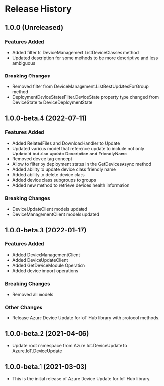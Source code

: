 # Release History

## 1.0.0 (Unreleased)

### Features Added
- Added filter to DeviceManagement.ListDeviceClasses method
- Updated description for some methods to be more descriptive and less ambiguous

### Breaking Changes
- Removed filter from DeviceManagement.ListBestUpdatesForGroup method
- DeploymentDeviceStatesFilter.DeviceState property type changed from DeviceState to DeviceDeploymentState

## 1.0.0-beta.4 (2022-07-11)

### Features Added
- Added RelatedFiles and DownloadHandler to Update
- Updated various model that reference update to include not only UpdateId but also update Description and FriendlyName
- Removed device tag concept
- Allow to filter by deployment status in the GetDevicesAsync method
- Added ability to update device class friendly name
- Added ability to delete device class
- Added device class subgroups to groups
- Added new method to retrieve devices health information

### Breaking Changes
- DeviceUpdateClient models updated
- DeviceManagementClient models updated

## 1.0.0-beta.3 (2022-01-17)

### Features Added
- Added DeviceManagementClient
- Added DeviceUpdateClient
- Added GetDeviceModule Operation
- Added device import operations

### Breaking Changes
- Removed all models

### Other Changes
- Release Azure Device Update for IoT Hub library with protocol methods.

## 1.0.0-beta.2 (2021-04-06)
- Update root namespace from Azure.Iot.DeviceUpdate to Azure.IoT.DeviceUpdate

## 1.0.0-beta.1 (2021-03-03)
- This is the initial release of Azure Device Update for IoT Hub library.
